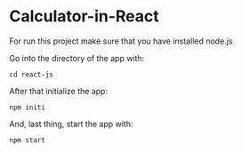 # Calculator-in-React

For run this project make sure that you have installed node.js

Go into the directory of the app with:

```
cd react-js
```

After that initialize the app:

```
npm initi
```

And, last thing, start the app with:

```
npm start
```
